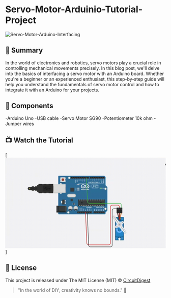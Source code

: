 # Servo-Motor-Arduinio-Tutorial-Project
![Servo-Motor-Arduino-Interfacing]([https://github.com/Circuit-Digest/PIR-Motion-Sensor-Light/blob/main/Thumbnail%20Image/PIR.jpg](https://github.com/Circuit-Digest/servo-tutorial/blob/main/images/interface-arduino-with-servo-motor.jpg))

## 📜 Summary
In the world of electronics and robotics, servo motors play a crucial role in controlling mechanical movements precisely. In this blog post, we'll delve into the basics of interfacing a servo motor with an Arduino board. Whether you're a beginner or an experienced enthusiast, this step-by-step guide will help you understand the fundamentals of servo motor control and how to integrate it with an Arduino for your projects.

## 🧰 Components
-Arduino Uno
-USB cable
-Servo Motor SG90
-Potentiometer 10k ohm
-Jumper wires


## 📺 Watch the Tutorial

[![Watch the Tutorial](https://github.com/Circuit-Digest/servo-tutorial/blob/main/images/gif2.gif)]


## 📝 License

This project is released under The MIT License (MIT) © [CircuitDigest](https://github.com/circuit-digest)

> "In the world of DIY, creativity knows no bounds." 🎨
